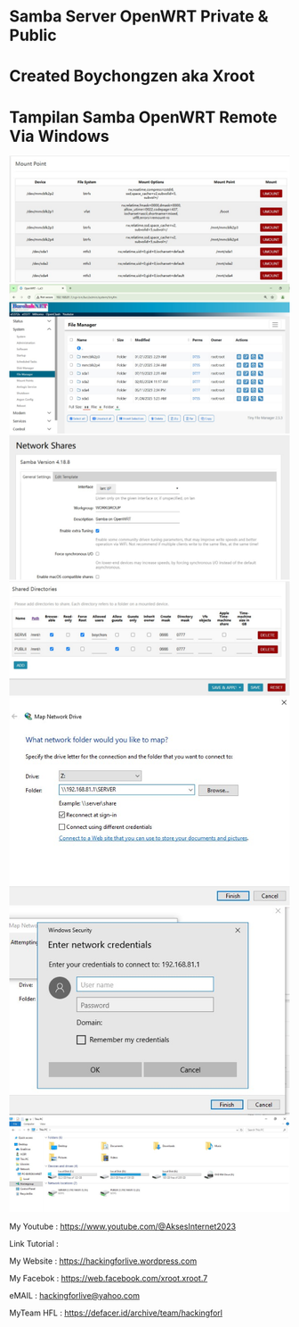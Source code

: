 # Samba Server OpenWRT  Private & Public

# Created Boychongzen aka Xroot

#  Tampilan Samba OpenWRT Remote Via Windows
![be](https://raw.githubusercontent.com/boychongzen18/Server_OpenWRT/refs/heads/main/Disman.jpg)
![be](https://raw.githubusercontent.com/boychongzen18/Server_OpenWRT/refs/heads/main/openwrt.jpg)
![be](https://raw.githubusercontent.com/boychongzen18/Server_OpenWRT/refs/heads/main/samba.jpg)
![be](https://raw.githubusercontent.com/boychongzen18/Server_OpenWRT/refs/heads/main/Add_Share_Directories.jpg)
![be](https://raw.githubusercontent.com/boychongzen18/Server_OpenWRT/refs/heads/main/server.jpg)
![be](https://raw.githubusercontent.com/boychongzen18/Server_OpenWRT/refs/heads/main/login.jpg)
![be](https://raw.githubusercontent.com/boychongzen18/Server_OpenWRT/refs/heads/main/hdd.jpg)

My Youtube    : https://www.youtube.com/@AksesInternet2023

Link Tutorial : 

My Website    : https://hackingforlive.wordpress.com

My Facebok    : https://web.facebook.com/xroot.xroot.7

eMAIL         : hackingforlive@yahoo.com     

MyTeam HFL    : https://defacer.id/archive/team/hackingforl
